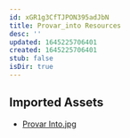 ```yaml
---
id: xGR1g3CfTJPON395adJbN
title: Provar_into Resources
desc: ''
updated: 1645225706401
created: 1645225706401
stub: false
isDir: true
---
```

## Imported Assets
- [Provar Into.jpg](/assets/provar-into-OJzE8UECxLI4.jpg)
